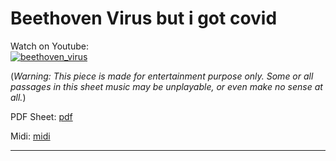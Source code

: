 # **Beethoven Virus but i got covid**     
              
Watch on Youtube:           
[![beethoven_virus](http://img.youtube.com/vi/NhNwi510cus/0.jpg)](http://www.youtube.com/watch?v=NhNwi510cus)   
              
(*Warning: This piece is made for entertainment purpose only. Some or all passages in this sheet music may be unplayable, or even make no sense at all.*) 
              
PDF Sheet: [pdf](pdf/beethoven_virus.pdf)               
              
Midi: [midi](midi/beethoven_virus.mid)    
              
-----         
